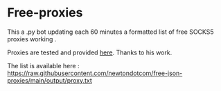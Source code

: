 # Free-proxies

This a .py bot updating each 60 minutes a formatted list of free SOCKS5 proxies working .

Proxies are tested and provided [here](https://spys.me/socks.txt). Thanks to his work. 

The list is available here : https://raw.githubusercontent.com/newtondotcom/free-json-proxies/main/output/proxy.txt
